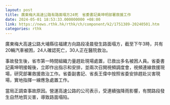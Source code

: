 ```yaml
---
layout: post
title: 廣東梅大高速公路有路面塌方24死　省委書記黃坤明部署救援工作
date: 2024-05-01 18:53:33.000000000 +08:00
link: https://news.rthk.hk/rthk/ch/component/k2/1751389-20240501.htm
categories: rthk
---
```


廣東梅大高速公路大埔縣往福建方向路段凌晨發生路面塌方，截至下午3時，共有20輛汽車被困，24人確認死亡，30人正在醫院救治。

事故發生後，省市第一時間組織力量趕赴現場處置，已救出多名被困人員。省委書記黃坤明接報後，立即作出指示和安排，並兩次召開視頻調度會，視頻連線救援現場，研究部署救援救治工作。省委副書記、省長王偉中按照省委安排趕赴災害現場，實地指揮一線應急處置工作。

當局正調查事故原因。營運高速公路的公司表示，受連續強降雨影響，有關路段發生自然地質災害，導致路面塌陷。
